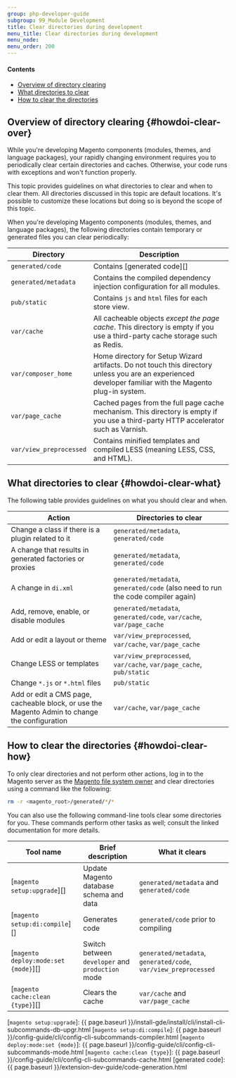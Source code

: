 ```yaml
---
group: php-developer-guide
subgroup: 99_Module Development
title: Clear directories during development
menu_title: Clear directories during development
menu_node:
menu_order: 200
---
```


#### Contents

*  [Overview of directory clearing](#howdoi-clear-over)
*  [What directories to clear](#howdoi-clear-what)
*  [How to clear the directories](#howdoi-clear-how)

## Overview of directory clearing {#howdoi-clear-over}

While you're developing Magento components (modules, themes, and language packages), your rapidly changing environment requires you to periodically clear certain directories and caches. Otherwise, your code runs with exceptions and won't function properly.

This topic provides guidelines on what directories to clear and when to clear them.
All directories discussed in this topic are default locations. It's possible to customize these locations but doing so is beyond the scope of this topic.

When you're developing Magento components (modules, themes, and language packages), the following directories contain temporary or generated files you can clear periodically:

Directory | Description
--- | ---
`generated/code` | Contains [generated code][]
`generated/metadata`| Contains the compiled dependency injection configuration for all modules.
`pub/static`| Contains `js` and `html` files for each store view.
`var/cache` | All cacheable objects _except the page cache_. This directory is empty if you use a third-party cache storage such as Redis.
`var/composer_home` | Home directory for Setup Wizard artifacts. Do not touch this directory unless you are an experienced developer familiar with the Magento plug-in system.
`var/page_cache` | Cached pages from the full page cache mechanism. This directory is empty if you use a third-party HTTP accelerator such as Varnish.
`var/view_preprocessed` | Contains minified templates and compiled LESS (meaning LESS, CSS, and HTML).

## What directories to clear {#howdoi-clear-what}

The following table provides guidelines on what you should clear and when.

Action | Directories to clear
--- | ---
Change a class if there is a plugin related to it | `generated/metadata`, `generated/code`
A change that results in generated factories or proxies | `generated/metadata`, `generated/code`
A change in `di.xml` | `generated/metadata`, `generated/code` (also need to run the code compiler again)
Add, remove, enable, or disable modules | `generated/metadata`, `generated/code`, `var/cache`, `var/page_cache`
Add or edit a layout or theme | `var/view_preprocessed`, `var/cache`, `var/page_cache`
Change LESS or templates | `var/view_preprocessed`, `var/cache`, `var/page_cache`, `pub/static`
Change `*.js` or `*.html` files | `pub/static`
Add or edit a CMS page, cacheable block, or use the Magento Admin to change the configuration |`var/cache`, `var/page_cache`

## How to clear the directories {#howdoi-clear-how}

To only clear directories and not perform other actions, log in to the Magento server as the <a href="{{ page.baseurl }}/install-gde/prereq/file-sys-perms-over.html">Magento file system owner</a> and clear directories using a command like the following:

```bash
rm -r <magento_root>/generated/*/*
```

You can also use the following command-line tools clear some directories for you. These commands perform other tasks as well; consult the linked documentation for more details.

| Tool name | Brief description | What it clears |
| --- | --- | --- |
| [`magento setup:upgrade`][]| Update Magento database schema and data | `generated/metadata` and `generated/code` |
| [`magento setup:di:compile`][]|Generates code | `generated/code` prior to compiling |
| [`magento deploy:mode:set {mode}`][]|Switch between `developer` and `production` mode | `generated/metadata`, `generated/code`, `var/view_preprocessed`|
| [`magento cache:clean {type}`][]|Clears the cache | `var/cache` and `var/page_cache`|

[`magento setup:upgrade`]: {{ page.baseurl }}/install-gde/install/cli/install-cli-subcommands-db-upgr.html
[`magento setup:di:compile`]: {{ page.baseurl }}/config-guide/cli/config-cli-subcommands-compiler.html
[`magento deploy:mode:set {mode}`]: {{ page.baseurl }}/config-guide/cli/config-cli-subcommands-mode.html
[`magento cache:clean {type}`]: {{ page.baseurl }}/config-guide/cli/config-cli-subcommands-cache.html
[generated code]: {{ page.baseurl }}/extension-dev-guide/code-generation.html
